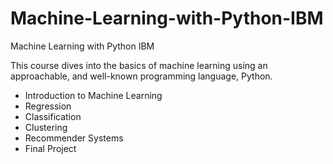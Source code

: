 # Machine-Learning-with-Python-IBM
Machine Learning with Python IBM

This course dives into the basics of machine learning using an approachable, and well-known programming language, Python. 
<ul>
<li>Introduction to Machine Learning</li>
<li>Regression</li>
<li>Classification</li>
<li>Clustering</li>
<li>Recommender Systems</li>
<li>Final Project</li>
</ul>
